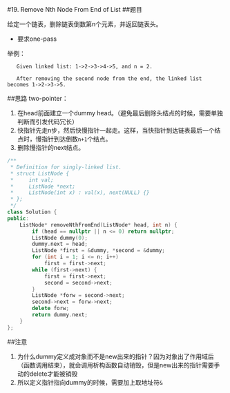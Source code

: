 #19. Remove Nth Node From End of List
##题目

给定一个链表，删除链表倒数第n个元素，并返回链表头。
 - 要求one-pass

举例：
```
   Given linked list: 1->2->3->4->5, and n = 2.

   After removing the second node from the end, the linked list becomes 1->2->3->5.
```
##思路
two-pointer：

1. 在head前面建立一个dummy head。（避免最后删除头结点的时候，需要单独判断而引发代码冗长）
2. 快指针先走n步，然后快慢指针一起走。这样，当快指针到达链表最后一个结点时，慢指针到达倒数`n+1`个结点。
3. 删除慢指针的next结点。

```C++
/**
 * Definition for singly-linked list.
 * struct ListNode {
 *     int val;
 *     ListNode *next;
 *     ListNode(int x) : val(x), next(NULL) {}
 * };
 */
class Solution {
public:
    ListNode* removeNthFromEnd(ListNode* head, int n) {
        if (head == nullptr || n <= 0) return nullptr;
        ListNode dummy(0);
        dummy.next = head;
        ListNode *first = &dummy, *second = &dummy;
        for (int i = 1; i <= n; i++)
            first = first->next;
        while (first->next) {
            first = first->next;
            second = second->next;
        }
        ListNode *forw = second->next;
        second->next = forw->next;
        delete forw;
        return dummy.next;
    }
};
```

##注意

1. 为什么dummy定义成对象而不是new出来的指针？因为对象出了作用域后（函数调用结束），就会调用析构函数自动销毁，但是new出来的指针需要手动的delete才能被销毁
2. 所以定义指针指向dummy的时候，需要加上取地址符`&`
